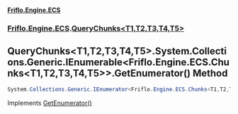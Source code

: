 #### [Friflo.Engine.ECS](index.md#'index')
### [Friflo.Engine.ECS](Friflo.Engine.ECS.md#'Friflo.Engine.ECS').[QueryChunks&lt;T1,T2,T3,T4,T5&gt;](QueryChunks_T1,T2,T3,T4,T5_.md#'Friflo.Engine.ECS.QueryChunks<T1,T2,T3,T4,T5>')

## QueryChunks<T1,T2,T3,T4,T5>.System.Collections.Generic.IEnumerable<Friflo.Engine.ECS.Chunks<T1,T2,T3,T4,T5>>.GetEnumerator() Method

```csharp
System.Collections.Generic.IEnumerator<Friflo.Engine.ECS.Chunks<T1,T2,T3,T4,T5>> System.Collections.Generic.IEnumerable<Friflo.Engine.ECS.Chunks<T1,T2,T3,T4,T5>>.GetEnumerator();
```

Implements [GetEnumerator()](https://docs.microsoft.com/en-us/dotnet/api/System.Collections.Generic.IEnumerable-1.GetEnumerator#'System.Collections.Generic.IEnumerable`1.GetEnumerator')